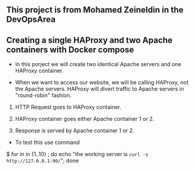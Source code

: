 ## This project is from Mohamed Zeineldin in the DevOpsArea

## Creating a single HAProxy and two Apache containers with Docker compose

- In this porject  we will create  two identical Apache servers and one HAProxy container. 

- When we want to access our website, we will be calling HAProxy, not the Apache servers. HAProxy will divert traffic to Apache servers in "round-robin" fashion.

1. HTTP Request goes to HAProxy container.

2. HAProxy container goes  either Apache container 1 or 2.

3. Response is served by Apache container 1 or 2.

- To test this use command 

 $ for in in {1..10} ; do echo "the working server is `curl -s http://127.0.0.1:90/`"; done

